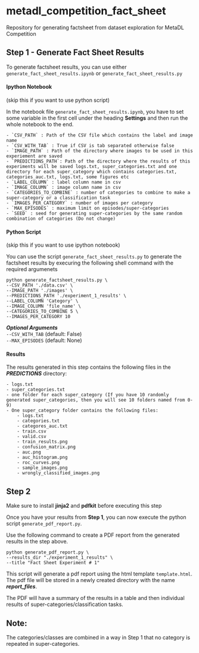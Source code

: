 # metadl_competition_fact_sheet
Repository for generating factsheet from dataset exploration for MetaDL Competition



## Step 1 - Generate Fact Sheet Results

To generate factsheet results, you can use either `generate_fact_sheet_results.ipynb` or `generate_fact_sheet_results.py` 


#### Ipython Notebook 
(skip this if you want to use python script)

In the notebook file `generate_fact_sheet_results.ipynb`, you have to set some variable in the first cell under the heading **Settings** and then run the whole notebook to the end.

    - `CSV_PATH` : Path of the CSV file which contains the label and image name
    - `CSV_WITH_TAB` : True if CSV is tab separated otherwise false
    - `IMAGE_PATH` : Path of the directory where images to be used in this experiement are saved
    - `PREDICTIONS_PATH`: Path of the directory where the results of this experiments will be saved logs.txt, super_categories.txt and one directory for each super_category which contains categories.txt, categories_auc.txt, logs.txt, some figures etc 
    - `LABEL_COLUMN` : label column name in csv
    - `IMAGE_COLUMN` : image column name in csv
    - `CATEGORIES_TO_COMBINE` : number of categories to combine to make a super-category or a classification task
    - `IMAGES_PER_CATEGORY` : number of images per category
    - `MAX_EPISODES` : maximum limit on episodes/super-categories
    - `SEED` : seed for generating super-categories by the same random combination of categories (Do not change)


#### Python Script
(skip this if you want to use ipython notebook)

You can use the script `generate_fact_sheet_results.py` to generate the factsheet results by execuring the following shell command with the required argumenets
 
```
python generate_factsheet_results.py \
--CSV_PATH './data.csv' \
--IMAGE_PATH './images' \
--PREDICTIONS_PATH './experiment_1_results' \
--LABEL_COLUMN 'Category' \
--IMAGE_COLUMN 'file_name' \
--CATEGORIES_TO_COMBINE 5 \
--IMAGES_PER_CATEGORY 10
```

***Optional Arguments***  
`--CSV_WITH_TAB` (default: False)  
`--MAX_EPISODES` (default: None)  



#### Results
The results generated in this step contains the following files in the ***PREDICTIONS*** directory:

    - logs.txt
    - super_categories.txt
    - one folder for each super_category (If you have 10 randomly generated super_categories, then you will see 10 folders named from 0-9)
    - One super_category folder contains the following files:
        - logs.txt
        - categories.txt
        - categores_auc.txt
        - train.csv
        - valid.csv
        - train_results.png
        - confusion_matrix.png
        - auc.png
        - auc_histogram.png
        - roc_curves.png
        - sample_images.png
        - wrongly_classified_images.png






## Step 2

Make sure to install **jinja2** and **pdfkit** before executing this step

Once you have your results from **Step 1**, you can now execute the python script `generate_pdf_report.py`.

Use the following command to create a PDF report from the generated results in the step above.

```
python generate_pdf_report.py \
--results_dir "./experiment_1_results" \
--title "Fact Sheet Experiment # 1"
```

This script will generate a pdf report using the html template `template.html`. The pdf file will be stored in a newly created directory with the name ***report_files***.

The PDF will have a summary of the results in a table and then individual results of super-categories/classification tasks.




## Note:
The categories/classes are combined in a way in Step 1 that no category is repeated in super-categories.  
